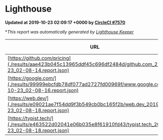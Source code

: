 
# Lighthouse

**Updated at 2019-10-23 02:09:17 +0000 by [CircleCI #7570](https://circleci.com/gh/ItinerisLtd/lighthouse-keeper-example/7570)**

**This report was automatically generated by [Lighthouse Keeper](https://github.com/itinerisltd/lighthouse-keeper)*

| URL | Performance | Accessibility | Best Practices | SEO | PWA | Updated At |
| --- | --- | --- | --- | --- | --- | --- |
| [https://github.com/pricing](./results/aae423b045c13965ddf45c696df2484d/github.com_2019-10-23_02-08-14.report.json) | 0.82 | 0.93 | 0.93 | 0.92 | 0.56 | 2019-10-23T02:08:14.838Z |
| [https://google.com/](./results/99999ebcfdb78df077ad2727fd00969f/www.google.com_2019-10-23_02-08-16.report.json) | 0.94 | 0.86 | 0.93 | 0.83 | 0.56 | 2019-10-23T02:08:16.081Z |
| [https://web.dev/](./results/e09021ae7f54dd9f3b549cb0bc165f2b/web.dev_2019-10-23_02-08-18.report.json) | 0.89 | 0.9 | 1 | 0.97 | 1 | 2019-10-23T02:08:18.412Z |
| [https://typist.tech/](./results/e463522d02041e06b035e8f61910fd43/typist.tech_2019-10-23_02-08-18.report.json) |  |  |  |  |  | 2019-10-23T02:08:18.512Z |
